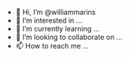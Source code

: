 - 👋 Hi, I’m @williammarins
- 👀 I’m interested in ...
- 🌱 I’m currently learning ...
- 💞️ I’m looking to collaborate on ...
- 📫 How to reach me ...

<!---
williammarins/williammarins is a ✨ special ✨ repository because its `README.md` (this file) appears on your GitHub profile.
You can click the Preview link to take a look at your changes.
--->
